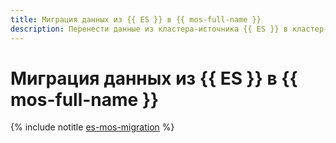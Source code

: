 ```yaml
---
title: Миграция данных из {{ ES }} в {{ mos-full-name }}
description: Перенести данные из кластера-источника {{ ES }} в кластер-приемник {{ mos-full-name }} можно с помощью снапшотов и удаленной переиндексации.
---
```


# Миграция данных из {{ ES }} в {{ mos-full-name }}

{% include notitle [es-mos-migration](../../_tutorials/dataplatform/es-mos-migration.md) %}
